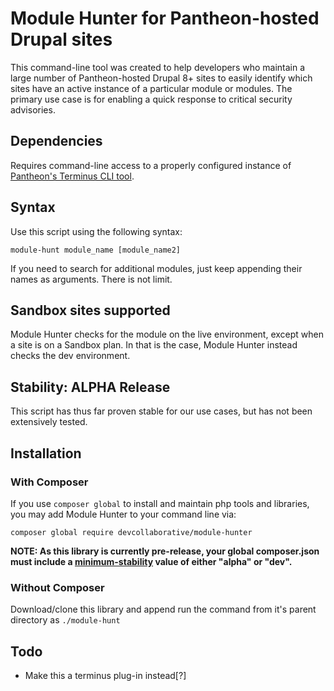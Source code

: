 # Module Hunter for Pantheon-hosted Drupal sites

This command-line tool was created to help developers who maintain a large number of Pantheon-hosted Drupal 8+ sites to easily identify which sites have an active instance of a particular module or modules. The primary use case is for enabling a quick response to critical security advisories.

## Dependencies
 Requires command-line access to a properly configured instance of [Pantheon's Terminus CLI tool](https://github.com/pantheon-systems/terminus).

## Syntax
Use this script using the following
syntax:

`module-hunt module_name [module_name2]`

If you need to search for additional modules, just keep appending their names as arguments. There is not limit.

## Sandbox sites supported
Module Hunter checks for the module on the live environment, except when a site is on a Sandbox plan. In that is the case, Module Hunter instead checks the dev environment.

## Stability: ALPHA Release
This script has thus far proven stable for our use cases, but has not been extensively tested.

## Installation
### With Composer
If you use `composer global` to install and maintain php tools and libraries, you may add Module Hunter to your command line via:

`composer global require devcollaborative/module-hunter`

**NOTE: As this library is currently pre-release, your global composer.json must include a [minimum-stability](https://getcomposer.org/doc/04-schema.md#minimum-stability) value of either "alpha" or "dev".**

### Without Composer
Download/clone this library and append run the command from it's parent directory as `./module-hunt`

## Todo
* Make this a terminus plug-in instead[?]
